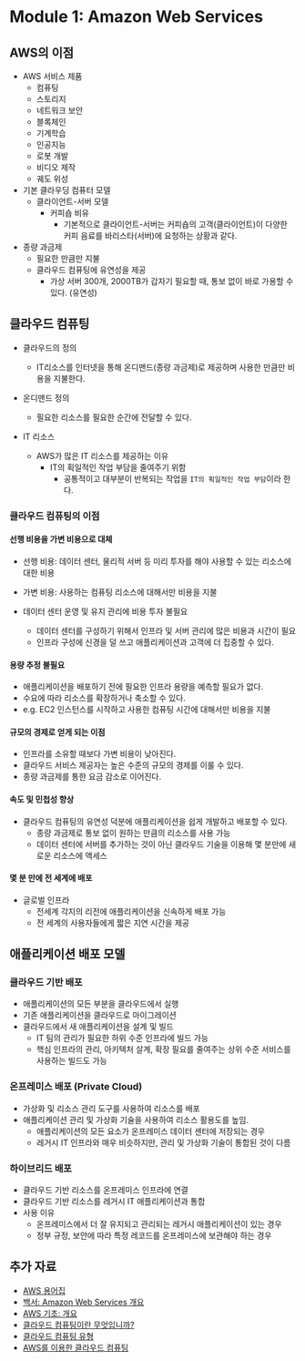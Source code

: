 # Module 1: Amazon Web Services

## AWS의 이점

- AWS 서비스 제품
  - 컴퓨팅
  - 스토리지
  - 네트워크 보안
  - 블록체인
  - 기계학습
  - 인공지능
  - 로봇 개발
  - 비디오 제작
  - 궤도 위성
- 기본 클라우딩 컴퓨터 모델
  - 클라이언트-서버 모델
    - 커피숍 비유
      - 기본적으로 클라이언트-서버는 커피숍의 고객(클라이언트)이 다양한 커피 음료를 바리스타(서버)에 요청하는 상황과 같다.
- 종량 과금제
  - 필요한 만큼만 지불
  - 클라우드 컴퓨팅에 유연성을 제공
    - 가상 서버 300개, 2000TB가 갑자기 필요할 때, 통보 없이 바로 가용할 수 있다. (유연성)   



## 클라우드 컴퓨팅

- 클라우드의 정의
  - IT리소스를 인터넷을 통해 온디맨드(종량 과금제)로 제공하며 사용한 만큼만 비용을 지불한다.
- 온디맨드 정의
  - 필요한 리소스를 필요한 순간에 전달할 수 있다.

- IT 리소스
  - AWS가 많은 IT 리소스를 제공하는 이유
    - IT의 획일적인 작업 부담을 줄여주기 위함
      - 공통적이고 대부분이 반복되는 작업을 `IT의 획일적인 작업 부담`이라 한다.

### 클라우드 컴퓨팅의 이점

#### 선행 비용을 가변 비용으로 대체

- 선행 비용: 데이터 센터, 물리적 서버 등 미리 투자를 해야 사용할 수 있는 리소스에 대한 비용
- 가변 비용: 사용하는 컴퓨팅 리소스에 대해서만 비용을 지불

- 데이터 센터 운영 및 유지 관리에 비용 투자 불필요
  - 데이터 센터를 구성하기 위해서 인프라 및 서버 관리에 많은 비용과 시간이 필요
  - 인프라 구성에 신경을 덜 쓰고 애플리케이션과 고객에 더 집중할 수 있다.

#### 용량 추정 불필요

- 애플리케이션을 배포하기 전에 필요한 인프라 용량을 예측할 필요가 없다.
- 수요에 따라 리소스를 확장하거나 축소할 수 있다.
- e.g. EC2 인스턴스를 시작하고 사용한 컴퓨팅 시간에 대해서만 비용을 지불

#### 규모의 경제로 얻게 되는 이점

- 인프라를 소유할 때보다 가변 비용이 낮아진다.
- 클라우드 서비스 제공자는 높은 수준의 규모의 경제를 이룰 수 있다.
- 종량 과금제를 통한 요금 감소로 이어진다.

#### 속도 및 민첩성 향상

- 클라우드 컴퓨팅의 유연성 덕분에 애플리케이션을 쉽게 개발하고 배포할 수 있다.
  - 종량 과금제로 통보 없이 원하는 만큼의 리소스를 사용 가능
  - 데이터 센터에 서버를 추가하는 것이 아닌 클라우드 기술을 이용해 몇 분만에 새로운 리소스에 액세스

#### 몇 분 만에 전 세계에 배포

- 글로벌 인프라
  - 전세계 각지의 리전에 애플리케이션을 신속하게 배포 가능
  - 전 세계의 사용자들에게 짧은 지연 시간을 제공



## 애플리케이션 배포 모델

### 클라우드 기반 배포

- 애플리케이션의 모든 부분을 클라우드에서 실행
- 기존 애플리케이션을 클라우드로 마이그레이션
- 클라우드에서 새 애플리케이션을 설계 및 빌드
  - IT 팀의 관리가 필요한 하위 수준 인프라에 빌드 가능
  - 핵심 인프라의 관리, 아키텍처 살계, 확장 필요를 줄여주는 상위 수준 서비스를 사용하는 빌드도 가능

### 온프레미스 배포 (Private Cloud)

- 가상화 및 리소스 관리 도구를 사용하여 리소스를 배포
- 애플리케이션 관리 및 가상화 기술을 사용하여 리소스 활용도를 높임.
  - 애플리케이션의 모든 요소가 온프레미스 데이터 센터에 저장되는 경우
  - 레거시 IT 인프라와 매우 비슷하지만, 관리 및 가상화 기술이 통합된 것이 다름

### 하이브리드 배포

- 클라우드 기반 리소스를 온프레미스 인프라에 연결
- 클라우드 기반 리소스를 레거시 IT 애플리케이션과 통합
- 사용 이유
  - 온프레미스에서 더 잘 유지되고 관리되는 레거시 애플리케이션이 있는 경우
  - 정부 규정, 보안에 따라 특정 레코드를 온프레미스에 보관해야 하는 경우



## 추가 자료

- [AWS 용어집](https://docs.aws.amazon.com/general/latest/gr/glos-chap.html)
- [백서: Amazon Web Services 개요](https://d0.awsstatic.com/whitepapers/aws-overview.pdf)
- [AWS 기초: 개요](https://aws.amazon.com/getting-started/fundamentals-overview/)[
  ](https://aws.amazon.com/what-is-cloud-computing/)
- [클라우드 컴퓨팅이란 무엇입니까?](https://aws.amazon.com/what-is-cloud-computing/)
- [클라우드 컴퓨팅 유형](https://aws.amazon.com/types-of-cloud-computing/)
- [AWS를 이용한 클라우드 컴퓨팅](https://aws.amazon.com/what-is-aws/)